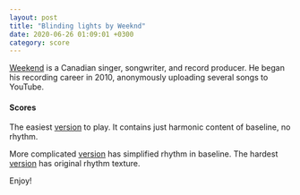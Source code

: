 ```yaml
---
layout: post
title: "Blinding lights by Weeknd"
date: 2020-06-26 01:09:01 +0300
category: score
---
```


[Weekend](https://en.wikipedia.org/wiki/The_Weeknd) is a Canadian singer, songwriter, and record producer.
He began his recording career in 2010, anonymously uploading several songs to YouTube.

#### Scores

The easiest [version](<Weeknd-Blinding-Lights(easy)-onaccordion.com.pdf>) to play.
It contains just harmonic content of baseline, no rhythm.

More complicated [version](<Weeknd-Blinding-Lights(medium)-onaccordion.com.pdf>) has simplified rhythm in baseline.
The hardest [version](<Weeknd-Blinding-Lights(hard)-onaccordion.com.pdf>) has original rhythm texture.

Enjoy!
